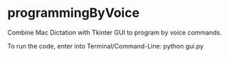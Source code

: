 # programmingByVoice
Combine Mac Dictation with Tkinter GUI to program by voice commands.

To run the code, enter into Terminal/Command-Line:
python gui.py